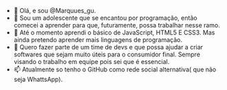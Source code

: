 - 👋 Olá, e sou @Marquues_gu.
- 👀 Sou um adolescente que se encantou por programação, então comecei a aprender para que, futuramente, possa trabalhar nesse ramo.
- 🌱 Até o momento aprendi o básico de JavaScript, HTML5 E CSS3. Mas ainda pretendo aprender mais linguagens de programação.
- 💞️ Quero fazer parte de um time de devs e que possa ajudar a criar softwares que sejam muito úteis para o consumidor final. Sempre visando o trabalho em equipe pois sei que é essencial.
- 📫 Atualmente so tenho o GitHub como rede social alternativa( que não seja WhattsApp).

<!---
Marquues_gu/Marquues_gu is a ✨ special ✨ repository because its `README.md` (this file) appears on your GitHub profile.
You can click the Preview link to take a look at your changes.
--->
